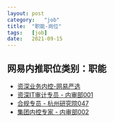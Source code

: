 ```yaml
---
layout:	post
category:	"job"
title:	"职能-岗位"
tags:	[job]
date:	2021-09-15
---
```

## 网易内推职位类别：职能
- [资深业务内控-网易严选 ](http://mobile.bole.netease.com/bole/boleDetail?id=34368&employeeId=346f03c3cda5f04c&key=all)
- [资深IT审计专员 - 内审部001](http://mobile.bole.netease.com/bole/boleDetail?id=35016&employeeId=346f03c3cda5f04c&key=all)
- [合规专员 - 杭州研究院047](http://mobile.bole.netease.com/bole/boleDetail?id=35023&employeeId=346f03c3cda5f04c&key=all)
- [集团内控专家 - 内审部002](http://mobile.bole.netease.com/bole/boleDetail?id=28282&employeeId=346f03c3cda5f04c&key=all)
